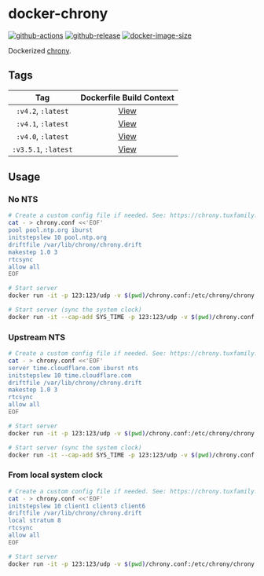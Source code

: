 # docker-chrony

[![github-actions](https://github.com/theohbrothers/docker-chrony/workflows/ci-master-pr/badge.svg)](https://github.com/theohbrothers/docker-chrony/actions)
[![github-release](https://img.shields.io/github/v/release/theohbrothers/docker-chrony?style=flat-square)](https://github.com/theohbrothers/docker-chrony/releases/)
[![docker-image-size](https://img.shields.io/docker/image-size/theohbrothers/docker-chrony/latest)](https://hub.docker.com/r/theohbrothers/docker-chrony)

Dockerized [chrony](https://chrony.tuxfamily.org/).

## Tags

| Tag | Dockerfile Build Context |
|:-------:|:---------:|
| `:v4.2`, `:latest` | [View](variants/v4.2 ) |
| `:v4.1`, `:latest` | [View](variants/v4.1 ) |
| `:v4.0`, `:latest` | [View](variants/v4.0 ) |
| `:v3.5.1`, `:latest` | [View](variants/v3.5.1 ) |

## Usage

### No NTS

```sh
# Create a custom config file if needed. See: https://chrony.tuxfamily.org/doc/v4.0/chrony.conf.html#examples
cat - > chrony.conf <<'EOF'
pool pool.ntp.org iburst
initstepslew 10 pool.ntp.org
driftfile /var/lib/chrony/chrony.drift
makestep 1.0 3
rtcsync
allow all
EOF

# Start server
docker run -it -p 123:123/udp -v $(pwd)/chrony.conf:/etc/chrony/chrony.conf:ro theohbrothers/docker-chrony:v4.2

# Start server (sync the system clock)
docker run -it --cap-add SYS_TIME -p 123:123/udp -v $(pwd)/chrony.conf:/etc/chrony/chrony.conf:ro theohbrothers/docker-chrony:v4.2 -d
```

### Upstream NTS

```sh
# Create a custom config file if needed. See: https://chrony.tuxfamily.org/doc/v4.0/chrony.conf.html#examples
cat - > chrony.conf <<'EOF'
server time.cloudflare.com iburst nts
initstepslew 10 time.cloudflare.com
driftfile /var/lib/chrony/chrony.drift
makestep 1.0 3
rtcsync
allow all
EOF

# Start server
docker run -it -p 123:123/udp -v $(pwd)/chrony.conf:/etc/chrony/chrony.conf:ro theohbrothers/docker-chrony:v4.2

# Start server (sync the system clock)
docker run -it --cap-add SYS_TIME -p 123:123/udp -v $(pwd)/chrony.conf:/etc/chrony/chrony.conf:ro theohbrothers/docker-chrony:v4.2 -d
```

### From local system clock

```sh
# Create a custom config file if needed. See: https://chrony.tuxfamily.org/doc/v4.0/chrony.conf.html#examples
cat - > chrony.conf <<'EOF'
initstepslew 10 client1 client3 client6
driftfile /var/lib/chrony/chrony.drift
local stratum 8
rtcsync
allow all
EOF

# Start server
docker run -it -p 123:123/udp -v $(pwd)/chrony.conf:/etc/chrony/chrony.conf:ro theohbrothers/docker-chrony:v4.2
```